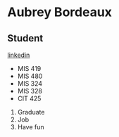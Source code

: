 # Aubrey Bordeaux
## Student
[linkedin](https://www.linkedin.com/in/aubrey-bordeaux-1444a41a2/)

* MIS 419
* MIS 480
* MIS 324
* MIS 328
* CIT 425

1. Graduate
2. Job
3. Have fun

